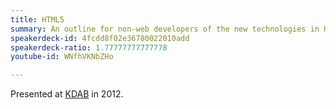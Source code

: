 ```yaml
---
title: HTML5
summary: An outline for non-web developers of the new technologies in HTML5.
speakerdeck-id: 4fcdd8f02e36780022010add
speakerdeck-ratio: 1.77777777777778
youtube-id: WNfhVKNbZHo

---
```

Presented at [KDAB](http://www.kdab.com) in 2012.
